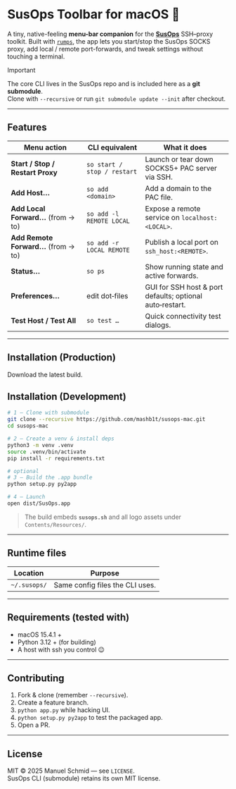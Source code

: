 # SusOps Toolbar for macOS 🍏

A tiny, native-feeling **menu-bar companion** for the [**SusOps**](https://github.com/mashb1t/susops) SSH–proxy
toolkit.
Built with [`rumps`](https://github.com/jaredks/rumps), the app lets you start/stop the SusOps SOCKS proxy, add local /
remote port-forwards, and tweak settings without touching a terminal.

> [!IMPORTANT] 
> The core CLI lives in the SusOps repo and is included here as a **git submodule**.  
> Clone with `--recursive` or run `git submodule update --init` after checkout.

---

## Features

| Menu action                         | CLI equivalent              | What it does                                             |
|-------------------------------------|-----------------------------|----------------------------------------------------------|
| **Start / Stop / Restart Proxy**    | `so start / stop / restart` | Launch or tear down SOCKS5+ PAC server via SSH.          |
| **Add Host…**                       | `so add <domain>`           | Add a domain to the PAC file.                            |
| **Add Local Forward…** (from → to)  | `so add -l REMOTE LOCAL`    | Expose a remote service on `localhost:<LOCAL>`.          |
| **Add Remote Forward…** (from → to) | `so add -r LOCAL REMOTE`    | Publish a local port on `ssh_host:<REMOTE>`.             |
| **Status…**                         | `so ps`                     | Show running state and active forwards.                  |
| **Preferences…**                    | edit dot‑files              | GUI for SSH host & port defaults; optional auto‑restart. |
| **Test Host / Test All**            | `so test …`                 | Quick connectivity test dialogs.                         |

---

## Installation (Production)

Download the latest build.

## Installation (Development)

```bash
# 1 – Clone with submodule
git clone --recursive https://github.com/mashb1t/susops-mac.git
cd susops-mac

# 2 – Create a venv & install deps
python3 -m venv .venv
source .venv/bin/activate
pip install -r requirements.txt

# optional
# 3 – Build the .app bundle
python setup.py py2app

# 4 – Launch
open dist/SusOps.app
```

> The build embeds **`susops.sh`** and all logo assets under `Contents/Resources/`.

---

## Runtime files

| Location                                       | Purpose                         |
|------------------------------------------------|---------------------------------|
| `~/.susops/`                                   | Same config files the CLI uses. |

---

## Requirements (tested with)

* macOS 15.4.1 +
* Python 3.12 + (for building)
* A host with ssh you control 😉

---

## Contributing

1. Fork & clone (remember `--recursive`).
2. Create a feature branch.
3. `python app.py` while hacking UI.
4. `python setup.py py2app` to test the packaged app.
5. Open a PR.

---

## License

MIT © 2025 Manuel Schmid — see `LICENSE`.  
SusOps CLI (submodule) retains its own MIT license.
